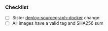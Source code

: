 <!-- description here -->

### Checklist

<!--
  Kubernetes and Docker Compose MUST be kept in sync. You should not merge a change here
  without a corresponding change in the other repository, unless it truly is specific to
  this repository. If uneeded, add link or explanation of why it is not needed here.
-->
* [ ] Sister [deploy-sourcegraph-docker](https://github.com/sourcegraph/deploy-sourcegraph-docker) change:
* [ ] All images have a valid tag and SHA256 sum
